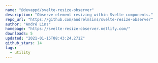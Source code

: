 ```yaml
---
name: "@devappd/svelte-resize-observer"
description: "Observe element resizing within Svelte components."
repo_url: "https://github.com/andrelmlins/svelte-resize-observer"
author: "André Lins"
homepage: "https://svelte-resize-observer.netlify.com/"
downloads: 5
updated: "2021-01-15T08:43:24.271Z"
github_stars: 14
tags: 
  - utility
---
```

